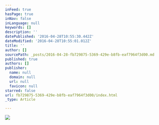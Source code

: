 ```yaml
---
inFeed: true
hasPage: true
inNav: false
inLanguage: null
keywords: []
description: ''
datePublished: '2016-04-28T10:55:30.442Z'
dateModified: '2016-04-28T10:55:01.012Z'
title: ''
author: []
sourcePath: _posts/2016-04-28-fb729875-5369-429e-b8fb-eaf7964f3d00.md
published: true
authors: []
publisher:
  name: null
  domain: null
  url: null
  favicon: null
starred: false
url: fb729875-5369-429e-b8fb-eaf7964f3d00/index.html
_type: Article

---
```

![](https://the-grid-user-content.s3-us-west-2.amazonaws.com/c05ad506-4d5f-42d6-a6b8-58670158c815.jpg)